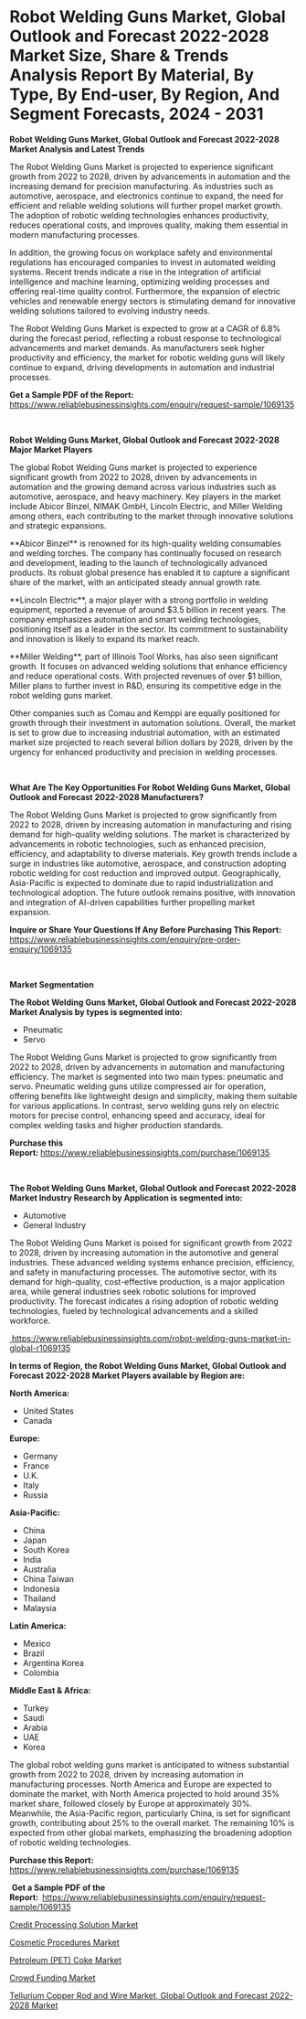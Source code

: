 <p><h1>Robot Welding Guns Market, Global Outlook and Forecast 2022-2028 Market Size, Share & Trends Analysis Report By Material, By Type, By End-user, By Region, And Segment Forecasts, 2024 - 2031</h1></p><p><strong>Robot Welding Guns Market, Global Outlook and Forecast 2022-2028 Market Analysis and Latest Trends</strong></p>
<p><p>The Robot Welding Guns Market is projected to experience significant growth from 2022 to 2028, driven by advancements in automation and the increasing demand for precision manufacturing. As industries such as automotive, aerospace, and electronics continue to expand, the need for efficient and reliable welding solutions will further propel market growth. The adoption of robotic welding technologies enhances productivity, reduces operational costs, and improves quality, making them essential in modern manufacturing processes.</p><p>In addition, the growing focus on workplace safety and environmental regulations has encouraged companies to invest in automated welding systems. Recent trends indicate a rise in the integration of artificial intelligence and machine learning, optimizing welding processes and offering real-time quality control. Furthermore, the expansion of electric vehicles and renewable energy sectors is stimulating demand for innovative welding solutions tailored to evolving industry needs.</p><p>The Robot Welding Guns Market is expected to grow at a CAGR of 6.8% during the forecast period, reflecting a robust response to technological advancements and market demands. As manufacturers seek higher productivity and efficiency, the market for robotic welding guns will likely continue to expand, driving developments in automation and industrial processes.</p></p>
<p><strong>Get a Sample PDF of the Report:&nbsp;</strong> <a href="https://www.reliablebusinessinsights.com/enquiry/request-sample/1069135">https://www.reliablebusinessinsights.com/enquiry/request-sample/1069135</a></p>
<p>&nbsp;</p>
<p><strong>Robot Welding Guns Market, Global Outlook and Forecast 2022-2028 Major Market Players</strong></p>
<p><p>The global Robot Welding Guns market is projected to experience significant growth from 2022 to 2028, driven by advancements in automation and the growing demand across various industries such as automotive, aerospace, and heavy machinery. Key players in the market include Abicor Binzel, NIMAK GmbH, Lincoln Electric, and Miller Welding among others, each contributing to the market through innovative solutions and strategic expansions.</p><p>**Abicor Binzel** is renowned for its high-quality welding consumables and welding torches. The company has continually focused on research and development, leading to the launch of technologically advanced products. Its robust global presence has enabled it to capture a significant share of the market, with an anticipated steady annual growth rate.</p><p>**Lincoln Electric**, a major player with a strong portfolio in welding equipment, reported a revenue of around $3.5 billion in recent years. The company emphasizes automation and smart welding technologies, positioning itself as a leader in the sector. Its commitment to sustainability and innovation is likely to expand its market reach.</p><p>**Miller Welding**, part of Illinois Tool Works, has also seen significant growth. It focuses on advanced welding solutions that enhance efficiency and reduce operational costs. With projected revenues of over $1 billion, Miller plans to further invest in R&D, ensuring its competitive edge in the robot welding guns market.</p><p>Other companies such as Comau and Kemppi are equally positioned for growth through their investment in automation solutions. Overall, the market is set to grow due to increasing industrial automation, with an estimated market size projected to reach several billion dollars by 2028, driven by the urgency for enhanced productivity and precision in welding processes.</p></p>
<p>&nbsp;</p>
<p><strong>What Are The Key Opportunities For Robot Welding Guns Market, Global Outlook and Forecast 2022-2028 Manufacturers?</strong></p>
<p><p>The Robot Welding Guns Market is projected to grow significantly from 2022 to 2028, driven by increasing automation in manufacturing and rising demand for high-quality welding solutions. The market is characterized by advancements in robotic technologies, such as enhanced precision, efficiency, and adaptability to diverse materials. Key growth trends include a surge in industries like automotive, aerospace, and construction adopting robotic welding for cost reduction and improved output. Geographically, Asia-Pacific is expected to dominate due to rapid industrialization and technological adoption. The future outlook remains positive, with innovation and integration of AI-driven capabilities further propelling market expansion.</p></p>
<p><strong>Inquire or Share Your Questions If Any Before Purchasing This Report:</strong> <a href="https://www.reliablebusinessinsights.com/enquiry/pre-order-enquiry/1069135">https://www.reliablebusinessinsights.com/enquiry/pre-order-enquiry/1069135</a></p>
<p>&nbsp;</p>
<p><strong>Market Segmentation</strong></p>
<p><strong>The Robot Welding Guns Market, Global Outlook and Forecast 2022-2028 Market Analysis by types is segmented into:</strong></p>
<p><ul><li>Pneumatic</li><li>Servo</li></ul></p>
<p><p>The Robot Welding Guns Market is projected to grow significantly from 2022 to 2028, driven by advancements in automation and manufacturing efficiency. The market is segmented into two main types: pneumatic and servo. Pneumatic welding guns utilize compressed air for operation, offering benefits like lightweight design and simplicity, making them suitable for various applications. In contrast, servo welding guns rely on electric motors for precise control, enhancing speed and accuracy, ideal for complex welding tasks and higher production standards.</p></p>
<p><strong>Purchase this Report:&nbsp;</strong><a href="https://www.reliablebusinessinsights.com/purchase/1069135">https://www.reliablebusinessinsights.com/purchase/1069135</a></p>
<p>&nbsp;</p>
<p><strong>The Robot Welding Guns Market, Global Outlook and Forecast 2022-2028 Market Industry Research by Application is segmented into:</strong></p>
<p><ul><li>Automotive</li><li>General Industry</li></ul></p>
<p><p>The Robot Welding Guns Market is poised for significant growth from 2022 to 2028, driven by increasing automation in the automotive and general industries. These advanced welding systems enhance precision, efficiency, and safety in manufacturing processes. The automotive sector, with its demand for high-quality, cost-effective production, is a major application area, while general industries seek robotic solutions for improved productivity. The forecast indicates a rising adoption of robotic welding technologies, fueled by technological advancements and a skilled workforce.</p></p>
<p><a href="https://www.reliablebusinessinsights.com/robot-welding-guns-market-in-global-r1069135">&nbsp;https://www.reliablebusinessinsights.com/robot-welding-guns-market-in-global-r1069135</a></p>
<p><strong>In terms of Region, the Robot Welding Guns Market, Global Outlook and Forecast 2022-2028 Market Players available by Region are:</strong></p>
<p>
    <p> <strong> North America: </strong>
        <ul>
            <li>United States</li>
            <li>Canada</li>
        </ul>
        </p> 
    <p> <strong> Europe: </strong>
        <ul>
            <li>Germany</li>
            <li>France</li>
            <li>U.K.</li>
            <li>Italy</li>
            <li>Russia</li>
        </ul>
        </p> 
    <p> <strong> Asia-Pacific: </strong>
        <ul>
            <li>China</li>
            <li>Japan</li>
            <li>South Korea</li>
            <li>India</li>
            <li>Australia</li>
            <li>China Taiwan</li>
            <li>Indonesia</li>
            <li>Thailand</li>
            <li>Malaysia</li>
        </ul>
        </p> 
    <p> <strong> Latin America: </strong>
        <ul>
            <li>Mexico</li>
            <li>Brazil</li>
            <li>Argentina Korea</li>
            <li>Colombia</li>
        </ul>
        </p> 
    <p> <strong> Middle East & Africa: </strong>
        <ul>
            <li>Turkey</li>
            <li>Saudi</li>
            <li>Arabia</li>
            <li>UAE</li>
            <li>Korea</li>
        </ul>
    </p>
    </p>
<p><p>The global robot welding guns market is anticipated to witness substantial growth from 2022 to 2028, driven by increasing automation in manufacturing processes. North America and Europe are expected to dominate the market, with North America projected to hold around 35% market share, followed closely by Europe at approximately 30%. Meanwhile, the Asia-Pacific region, particularly China, is set for significant growth, contributing about 25% to the overall market. The remaining 10% is expected from other global markets, emphasizing the broadening adoption of robotic welding technologies.</p></p>
<p><strong>Purchase this Report: </strong><a href="https://www.reliablebusinessinsights.com/purchase/1069135">https://www.reliablebusinessinsights.com/purchase/1069135</a></p>
<p>&nbsp;<strong>Get a Sample PDF of the Report:&nbsp;&nbsp;</strong><a href="https://www.reliablebusinessinsights.com/enquiry/request-sample/1069135">https://www.reliablebusinessinsights.com/enquiry/request-sample/1069135</a></p>
<p><strong></strong></p>
<p><p><a href="https://www.linkedin.com/pulse/insights-credit-processing-solution-market-players-size-geographical-hd9ae?trackingId=53rFwaxWSrOA0J4lb0wpVg%3D%3D">Credit Processing Solution Market</a></p><p><a href="https://www.linkedin.com/pulse/global-cosmetic-procedures-market-focus-application-end-use-ya6ne?trackingId=h1CsR7ecTfSp2%2BVvAyta8A%3D%3D">Cosmetic Procedures Market</a></p><p><a href="https://issuu.com/reportprime-2/docs/petroleum-pet-coke-market-size-2030_fb3c20a699ea30">Petroleum (PET) Coke Market</a></p><p><a href="https://www.linkedin.com/pulse/market-forecast-global-crowd-funding-trends-impact-analysis-avuge?trackingId=Tz09Ens%2BSl6hkM0DCBR1ww%3D%3D">Crowd Funding Market</a></p><p><a href="https://github.com/wwwkeltoum/Market-Research-Report-List-4/blob/main/tellurium-copper-rod-and-wire-market-global-outlook-and-forecast-2022-2028-market.md">Tellurium Copper Rod and Wire Market, Global Outlook and Forecast 2022-2028 Market</a></p></p>